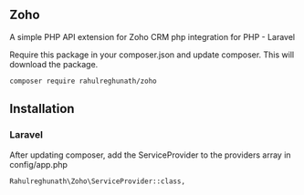 ## Zoho
A simple PHP API extension for Zoho CRM php integration for PHP - Laravel

Require this package in your composer.json and update composer. This will download the package.

    composer require rahulreghunath/zoho

## Installation


### Laravel

After updating composer, add the ServiceProvider to the providers array in config/app.php

    Rahulreghunath\Zoho\ServiceProvider::class,



